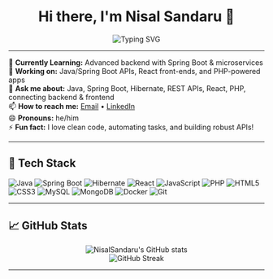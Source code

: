 <h1 align="center">Hi there, I'm Nisal Sandaru 👋</h1>
<p align="center">
  <img src="https://readme-typing-svg.demolab.com?font=Fira+Code&pause=1000&center=true&vCenter=true&width=500&lines=Java+%26+Spring+Boot+Dev;React+Front-End+Builder;PHP+%7C+Web+Backend;Fullstack+Problem+Solver;Tech+Enthusiast;Always+Learning+%F0%9F%92%AB" alt="Typing SVG" />
</p>

---

🌱 **Currently Learning:** Advanced backend with Spring Boot & microservices  
🔭 **Working on:** Java/Spring Boot APIs, React front-ends, and PHP-powered apps  
💬 **Ask me about:** Java, Spring Boot, Hibernate, REST APIs, React, PHP, connecting backend & frontend  
📫 **How to reach me:** [Email](mailto:nisalsandaru1@gmail.com) • [LinkedIn](https://linkedin.com/in/nisal-sandaru-b14064298)  
😄 **Pronouns:** he/him  
⚡ **Fun fact:** I love clean code, automating tasks, and building robust APIs!

---

## 🚀 Tech Stack

![Java](https://img.shields.io/badge/-Java-007396?style=flat-square&logo=java&logoColor=white)
![Spring Boot](https://img.shields.io/badge/-Spring%20Boot-6DB33F?style=flat-square&logo=spring-boot&logoColor=white)
![Hibernate](https://img.shields.io/badge/-Hibernate-59666C?style=flat-square&logo=hibernate)
![React](https://img.shields.io/badge/-React-20232A?style=flat-square&logo=react)
![JavaScript](https://img.shields.io/badge/-JavaScript-black?style=flat-square&logo=javascript)
![PHP](https://img.shields.io/badge/-PHP-777BB4?style=flat-square&logo=php&logoColor=white)
![HTML5](https://img.shields.io/badge/-HTML5-E34F26?style=flat-square&logo=html5&logoColor=white)
![CSS3](https://img.shields.io/badge/-CSS3-1572B6?style=flat-square&logo=css3)
![MySQL](https://img.shields.io/badge/-MySQL-4479A1?style=flat-square&logo=mysql&logoColor=white)
![MongoDB](https://img.shields.io/badge/-MongoDB-47A248?style=flat-square&logo=mongodb&logoColor=white)
![Docker](https://img.shields.io/badge/-Docker-2496ED?style=flat-square&logo=docker&logoColor=white)
![Git](https://img.shields.io/badge/-Git-black?style=flat-square&logo=git)

---

## 📈 GitHub Stats

<p align="center">
  <img src="https://github-readme-stats.vercel.app/api?username=NisalSandaru&show_icons=true&theme=radical" alt="NisalSandaru's GitHub stats" />
  <br>
  <img src="https://github-readme-streak-stats.herokuapp.com/?user=NisalSandaru&theme=radical" alt="GitHub Streak" />
</p>

---

<!--
**NisalSandaru/NisalSandaru** is a ✨ _special_ ✨ repository because its `README.md` appears on your GitHub profile.

Feel free to customize this with your own skills, links, and fun facts!
-->